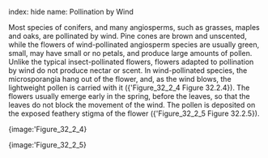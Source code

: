 index: hide
name: Pollination by Wind

Most species of conifers, and many angiosperms, such as grasses, maples and oaks, are pollinated by wind. Pine cones are brown and unscented, while the flowers of wind-pollinated angiosperm species are usually green, small, may have small or no petals, and produce large amounts of pollen. Unlike the typical insect-pollinated flowers, flowers adapted to pollination by wind do not produce nectar or scent. In wind-pollinated species, the microsporangia hang out of the flower, and, as the wind blows, the lightweight pollen is carried with it ({'Figure_32_2_4 Figure 32.2.4}). The flowers usually emerge early in the spring, before the leaves, so that the leaves do not block the movement of the wind. The pollen is deposited on the exposed feathery stigma of the flower ({'Figure_32_2_5 Figure 32.2.5}).


{image:'Figure_32_2_4}
        


{image:'Figure_32_2_5}
        

